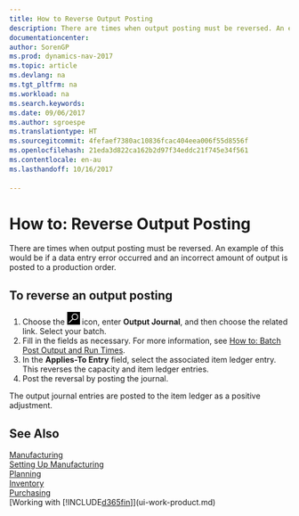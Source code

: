 ```yaml
---
title: How to Reverse Output Posting
description: There are times when output posting must be reversed. An example of this would be if a data entry error occurred and an incorrect amount of output is posted to a production order.
documentationcenter: 
author: SorenGP
ms.prod: dynamics-nav-2017
ms.topic: article
ms.devlang: na
ms.tgt_pltfrm: na
ms.workload: na
ms.search.keywords: 
ms.date: 09/06/2017
ms.author: sgroespe
ms.translationtype: HT
ms.sourcegitcommit: 4fefaef7380ac10836fcac404eea006f55d8556f
ms.openlocfilehash: 21eda3d822ca162b2d97f34eddc21f745e34f561
ms.contentlocale: en-au
ms.lasthandoff: 10/16/2017

---
```

# <a name="how-to-reverse-output-posting"></a>How to: Reverse Output Posting
There are times when output posting must be reversed. An example of this would be if a data entry error occurred and an incorrect amount of output is posted to a production order.  

## <a name="to-reverse-an-output-posting"></a>To reverse an output posting  
1.  Choose the ![Search for Page or Report](media/ui-search/search_small.png "Search for Page or Report icon") icon, enter **Output Journal**, and then choose the related link. Select your batch.  
2. Fill in the fields as necessary. For more information, see [How to: Batch Post Output and Run Times](production-how-to-post-output-quantity.md).
3.  In the **Applies-To Entry** field, select the associated item ledger entry. This reverses the capacity and item ledger entries.  
4. Post the reversal by posting the journal.  

The output journal entries are posted to the item ledger as a positive adjustment.  

## <a name="see-also"></a>See Also  
 [Manufacturing](production-manage-manufacturing.md)    
 [Setting Up Manufacturing](production-configure-production-processes.md)  
 [Planning](production-planning.md)      
 [Inventory](inventory-manage-inventory.md)  
 [Purchasing](purchasing-manage-purchasing.md)  
 [Working with [!INCLUDE[d365fin](includes/d365fin_md.md)]](ui-work-product.md)  

